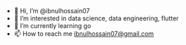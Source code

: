 - 👋 Hi, I’m @ibnulhossain07
- 👀 I’m interested in data science, data engineering, flutter
- 🌱 I’m currently learning go
- 📫 How to reach me ibnulhossain07@gmail.com

<!---
ibnulhossain07/ibnulhossain07 is a ✨ special ✨ repository because its `README.md` (this file) appears on your GitHub profile.
You can click the Preview link to take a look at your changes.
--->
